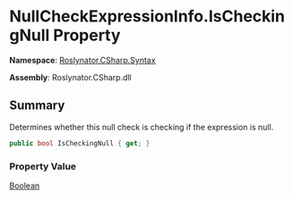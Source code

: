 # NullCheckExpressionInfo\.IsCheckingNull Property

**Namespace**: [Roslynator.CSharp.Syntax](../../README.md)

**Assembly**: Roslynator\.CSharp\.dll

## Summary

Determines whether this null check is checking if the expression is null\.

```csharp
public bool IsCheckingNull { get; }
```

### Property Value

[Boolean](https://docs.microsoft.com/en-us/dotnet/api/system.boolean)

